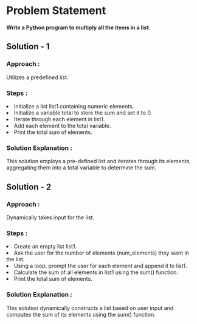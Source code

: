 <h1>Problem Statement</h1>
<b>Write a Python program to multiply all the items in a list.</b>

<h2>Solution - 1</h2>

<h3>Approach :</h3>Utilizes a predefined list.

<h3>Steps :</h3>
<li>Initialize a list list1 containing numeric elements.</li>
<li>Initialize a variable total to store the sum and set it to 0.</li>
<li>Iterate through each element in list1.</li>
<li>Add each element to the total variable.</li>
<li>Print the total sum of elements.</li>

<h3>Solution Explanation :</h3>This solution employs a pre-defined list and iterates through its elements, aggregating them into a total variable to determine the sum.

<h2>Solution - 2</h2>

<h3>Approach :</h3>Dynamically takes input for the list.

<h3>Steps :</h3>
<li>Create an empty list list1.</li>
<li>Ask the user for the number of elements (num_elements) they want in the list.</li>
<li>Using a loop, prompt the user for each element and append it to list1.</li>
<li>Calculate the sum of all elements in list1 using the sum() function.</li>
<li>Print the total sum of elements.</li>

<h3>Solution Explanation :</h3>This solution dynamically constructs a list based on user input and computes the sum of its elements using the sum() function.
